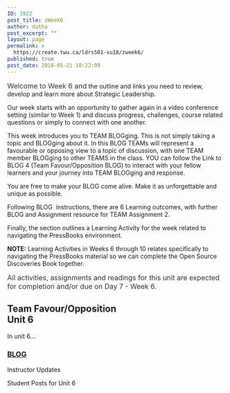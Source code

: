 ```yaml
---
ID: 1922
post_title: zWeek6
author: datha
post_excerpt: ""
layout: page
permalink: >
  https://create.twu.ca/ldrs501-su18/zweek6/
published: true
post_date: 2018-05-21 10:22:09
---
```

<span style="float: none;background-color: transparent;color: #333333;cursor: text;font-family: -apple-system,BlinkMacSystemFont,'Segoe UI',Roboto,Oxygen-Sans,Ubuntu,Cantarell,'Helvetica Neue',sans-serif;font-size: 16px;font-style: normal;font-variant: normal;font-weight: 400;letter-spacing: normal;text-align: left;text-decoration: none;text-indent: 0px">Welcome to Week 6 and</span> the outline and links you need to review, develop and learn more about Strategic Leadership.

Our week starts with an opportunity to gather again in a video conference setting (similar to Week 1) and discuss progress, challenges, course related questions or simply to connect with one another.

This week introduces you to TEAM BLOGging. This is not simply taking a topic and BLOGging about it. In this BLOG TEAMs will represent a favourable or opposing view to a topic of discussion, with one TEAM member BLOGging to other TEAMS in the class. YOU can follow the Link to BLOG 4 (Team Favour/Opposition BLOG) to interact with your fellow learners and your journey into TEAM BLOGging and response.

You are free to make your BLOG come alive. Make it as unforgettable and unique as possible.

Following BLOG  instructions, there are 6 Learning outcomes, with further BLOG and Assignment resource for TEAM Assignment 2.

Finally, the section outlines a Learning Activity for the week related to navigating the PressBooks environment.

<strong>NOTE:</strong> Learning Activities in Weeks 6 through 10 relates specifically to navigating the PressBooks material so we can complete the Open Source Discoveries Book together.

<span style="float: none;background-color: transparent;color: #333333;cursor: text;font-family: -apple-system,BlinkMacSystemFont,'Segoe UI',Roboto,Oxygen-Sans,Ubuntu,Cantarell,'Helvetica Neue',sans-serif;font-size: 16px;font-style: normal;font-variant: normal;font-weight: 400;letter-spacing: normal;text-align: left;text-decoration: none;text-indent: 0px">All activities, assignments and readings for this unit are expected for completion and/or due on Day 7 - Week 6.</span>

<!--themify_builder_static--><h2>Team Favour/Opposition<br />Unit 6</h2>
 <p>In unit 6&#8230;</p>
 
 <a href="https://create.twu.ca/ldrs501-su18/unit-6/"> 
 
 </a> 
 <h3><a href="https://create.twu.ca/ldrs501-su18/unit-6/">BLOG</a></h3> 
 
 
 Instructor Updates 
 
 Student Posts for Unit 6<!--/themify_builder_static-->